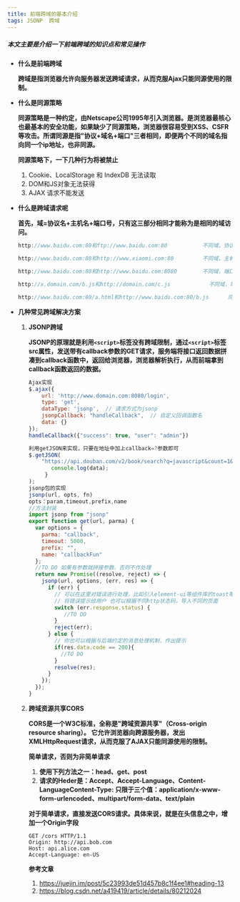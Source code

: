 ```yaml
---
title: 前端跨域的基本介绍
tags: JSONP  跨域
---
```

##### 本文主要是介绍一下前端跨域的知识点和常见操作

<!--more-->

- **什么是前端跨域**

  **跨域是指浏览器允许向服务器发送跨域请求，从而克服Ajax只能同源使用的限制。**

- **什么是同源策略**

  **同源策略是一种约定，由Netscape公司1995年引入浏览器。是浏览器最核心也最基本的安全功能，如果缺少了同源策略，浏览器很容易受到XSS、CSFR等攻击。所谓同源是指"协议+域名+端口"三者相同，即便两个不同的域名指向同一个ip地址，也非同源。**

  **同源策略下，一下几种行为将被禁止**

  1. Cookie、LocalStorage 和 IndexDB 无法读取
  2. DOM和JS对象无法获得
  3. AJAX 请求不能发送

- **什么是跨域请求呢**

  **首先，域=协议名+主机名+端口号，只有这三部分相同才能称为是相同的域访问。**

  ```javascript
  http://www.baidu.com:80和ftp://www.baidu.com:80           不同域，协议不一样
  
  http://www.baidu.com:80和http://www.xiaomi.com:80         不同域，主机名不一样
  
  http://www.baidu.com:80和http://www.baidu.com:8080        不同域，端口号不一样
  
  http://x.domain.com/b.js和http://domain.com/c.js			 不同域，域名一致 子域名不一致
  
  http://www.baidu.com:80/a.html和http://www.baidu.com:80/b.js      同域
  ```

- **几种常见跨域解决方案**

  1. **JSONP跨域**

     **JSONP的原理就是利用`<script>`标签没有跨域限制，通过`<script>`标签src属性，发送带有callback参数的GET请求，服务端将接口返回数据拼凑到callback函数中，返回给浏览器，浏览器解析执行，从而前端拿到callback函数返回的数据。**

     ```javascript
     Ajax实现
     $.ajax({
         url: 'http://www.domain.com:8080/login',
         type: 'get',
         dataType: 'jsonp',  // 请求方式为jsonp
         jsonpCallback: "handleCallback",  // 自定义回调函数名
         data: {}
     });
     handleCallback({"success": true, "user": "admin"})
     
     利用getJSON来实现，只要在地址中加上callback=?参数即可
     $.getJSON(
         "https://api.douban.com/v2/book/search?q=javascript&count=1&callback=?", 		function(data){
            console.log(data);
          }
     );
     jsonp包的实现
     jsonp(url, opts, fn)
     opts：param,timeout,prefix,name
     //方法封装
     import jsonp from "jsonp"
     export function get(url, parma) {
       var options = {
         parma: "callback",
         timeout: 5000,
         prefix: "",
         name: "callbackFun"
       };
       //TO DO 如果有参数就拼接参数，否则不作处理
       return new Promise((resolve, reject) => {
         jsonp(url, options, (err, res) => {
           if (err) {
             // 可以在这里对错误进行处理，比如引入element-ui等组件库的toast等
             // 将错误提示给用户 也可以根据不同http状态码，导入不同的页面
             switch (err.response.status) {
                //TO DO
             }
             reject(err);
           } else {
             // 你也可以根据与后端约定的消息处理机制，作出提示
             if(res.data.code == 200){
               //TO DO 
             }
             resolve(res);
           }
         });
       });
     }
     
     ```

  2. **跨域资源共享CORS**

     **CORS是一个W3C标准，全称是"跨域资源共享"（Cross-origin resource sharing）。 它允许浏览器向跨源服务器，发出XMLHttpRequest请求，从而克服了AJAX只能同源使用的限制。**

     **简单请求，否则为非简单请求**

     1. **使用下列方法之一：head、get、post**
     2. **请求的Heder是：Accept、Accept-Language、Content-LanguageContent-Type: 只限于三个值：application/x-www-form-urlencoded、multipart/form-data、text/plain**

     **对于简单请求，直接发送CORS请求。具体来说，就是在头信息之中，增加一个Origin字段**

     ```shell
     GET /cors HTTP/1.1
     Origin: http://api.bob.com
     Host: api.alice.com
     Accept-Language: en-US
     ```

     

     **参考文章**

     1. https://juejin.im/post/5c23993de51d457b8c1f4ee1#heading-13
     2. https://blog.csdn.net/a419419/article/details/80212024